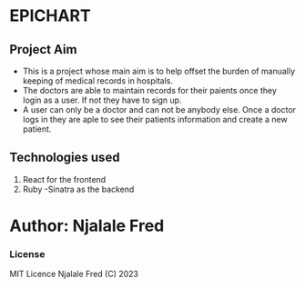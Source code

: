 # EPICHART 
## Project Aim
* This is a project whose main aim is to help offset the burden of manually keeping of medical records in hospitals.
* The doctors are able to maintain records for their paients once they login as a user. If not they have to sign up.
* A user can only be a doctor and can not be anybody else. Once a doctor logs in they are aple to see their patients information and create a new patient.


## Technologies used 
1. React for the frontend
2. Ruby -Sinatra as the backend

# Author: Njalale Fred

### License 
MIT Licence Njalale Fred (C) 2023